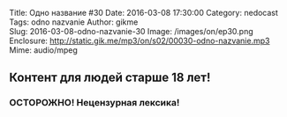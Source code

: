 Title: Одно название #30
Date: 2016-03-08 17:30:00
Category: nedocast  
Tags: odno nazvanie
Author: gikme  
Slug: 2016-03-08-odno-nazvanie-30
Image: /images/on/ep30.png
Enclosure: http://static.gik.me/mp3/on/s02/00030-odno-nazvanie.mp3  
Mime: audio/mpeg

## Контент для людей старше 18 лет!

### ОСТОРОЖНО! Нецензурная лексика!
